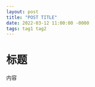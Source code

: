 ```yaml
---
layout: post
title: "POST TITLE"
date: 2022-03-12 11:00:00 -0000
tags: tag1 tag2
---
```



# 标题

内容
